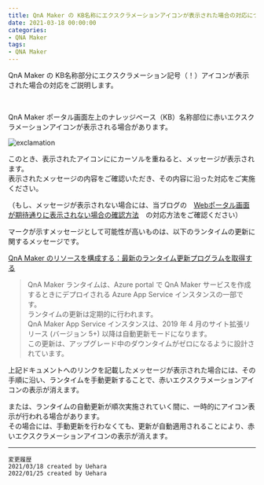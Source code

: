 ```yaml
---
title: QnA Maker の KB名称にエクスクラメーションアイコンが表示された場合の対応について
date: 2021-03-18 00:00:00
categories:
- QNA Maker
tags:
- QNA Maker
---
```

QnA Maker の KB名称部分にエクスクラメーション記号（！）アイコンが表示された場合の対応をご説明します。  
<!-- more -->
<br>

QnA Maker ポータル画面左上のナレッジベース（KB）名称部位に赤いエクスクラメーションアイコンが表示される場合があります。

![exclamation](https://jpaiblog.github.io/images/exclamation-displayed-on-kbname/exclamationicon.jpg "exclamation") 

このとき、表示されたアイコンににカーソルを重ねると、メッセージが表示されます。  
表示されたメッセージの内容をご確認いただき、その内容に沿った対応をご実施ください。

（もし、メッセージが表示されない場合には、当ブログの　[Webポータル画面が期待通りに表示されない場合の確認方法](https://jpaiblog.github.io/blog/2020/11/11/not-expected-display-on-the-webbrowser/)　の対応方法をご確認ください）


マークが示すメッセージとして可能性が高いものは、以下のランタイムの更新に関するメッセージです。

[QnA Maker のリソースを構成する：最新のランタイム更新プログラムを取得する](
https://docs.microsoft.com/ja-jp/azure/cognitive-services/qnamaker/how-to/configure-qna-maker-resources#get-the-latest-runtime-updates)

>QnA Maker ランタイムは、Azure portal で QnA Maker サービスを作成するときにデプロイされる Azure App Service インスタンスの一部です。   
ランタイムの更新は定期的に行われます。  
QnA Maker App Service インスタンスは、2019 年 4 月のサイト拡張リリース (バージョン 5+) 以降は自動更新モードになります。   
この更新は、アップグレード中のダウンタイムがゼロになるように設計されています。


上記ドキュメントへのリンクを記載したメッセージが表示された場合には、その手順に沿い、ランタイムを手動更新することで、赤いエクスクラメーションアイコンの表示が消えます。  

または、ランタイムの自動更新が順次実施されていく間に、一時的にアイコン表示が行われる場合があります。  
その場合には、手動更新を行わなくても、更新が自動適用されることにより、赤いエクスクラメーションアイコンの表示が消えます。  


***
`変更履歴`  
`2021/03/18 created by Uehara`  
`2022/01/25 created by Uehara`  
